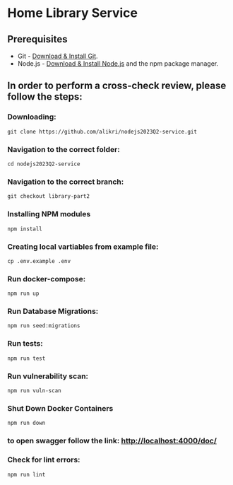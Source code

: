 # Home Library Service

## Prerequisites

- Git - [Download & Install Git](https://git-scm.com/downloads).
- Node.js - [Download & Install Node.js](https://nodejs.org/en/download/) and the npm package manager.

## In order to perform a cross-check review, please follow the steps:

### Downloading:
```
git clone https://github.com/alikri/nodejs2023Q2-service.git
```
### Navigation to the correct folder:
```
cd nodejs2023Q2-service
```
### Navigation to the correct branch:
```
git checkout library-part2
```
### Installing NPM modules
```
npm install
```
### Creating local vartiables from example file:
```
cp .env.example .env
```
### Run docker-compose:
```
npm run up
```
### Run Database Migrations:
```
npm run seed:migrations
```
### Run tests:
```
npm run test
```
### Run vulnerability scan:
```
npm run vuln-scan
```
### Shut Down Docker Containers
```
npm run down
```


### to open swagger follow the link:  [http://localhost:4000/doc/](http://localhost:4000/doc/) 

### Check for lint errors:
```
npm run lint
```

